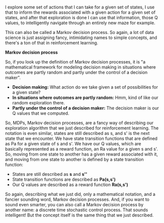 I explore some set of actions that I can take for a given set of states, I use that to inform the rewards associated with a given action for a given set of states, and after that exploration is done I can use that information, those Q values, to intelligently navigate through an entirely new maze for example.

This can also be called a Markov decision process. So again, a lot of data science is just assigning fancy, intimidating names to simple concepts, and there's a ton of that in reinforcement learning.

**Markov decision process**

So, if you look up the definition of Markov decision processes, it is "a mathematical framework for modeling decision making in situations where outcomes are partly random and partly under the control of a decision maker".

- **Decision making:** What action do we take given a set of possibilities for a given state?
- **In situations where outcomes are partly random:** Hmm, kind of like our random exploration there.
- **Partly under the control of a decision maker:** The decision maker is our Q values that we computed.

So, MDPs, Markov decision processes, are a fancy way of describing our exploration algorithm that we just described for reinforcement learning. The notation is even similar, states are still described as s, and s' is the next state that we encounter. We have state transition functions that are defined as Pa for a given state of s and s'. We have our Q values, which are basically represented as a reward function, an Ra value for a given s and s'. So, moving from one state to another has a given reward associated with it, and moving from one state to another is defined by a state transition function:

- States are still described as **s** and **s''**
- State transition functions are described as **Pa(s,s')**
- Our Q values are described as a reward function **Ra(s,s')**

So again, describing what we just did, only a mathematical notation, and a fancier sounding word, Markov decision processes. And, if you want to sound even smarter, you can also call a Markov decision process by another name: a discrete time stochastic control process. That sounds intelligent! But the concept itself is the same thing that we just described.
